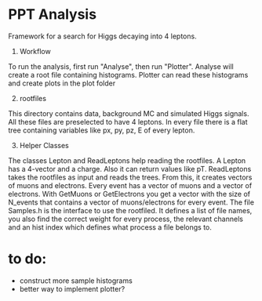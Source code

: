 # PPT Analysis
Framework for a search for Higgs decaying into 4 leptons.

1) Workflow

To run the analysis, first run "Analyse", then run "Plotter".
Analyse will create a root file containing histograms.
Plotter can read these histograms and create plots in the plot folder


2) rootfiles

This directory contains data, background MC and simulated Higgs signals.
All these files are preselected to have 4 leptons.
In every file there is a flat tree containing variables like px, py, pz, E of every lepton.


3) Helper Classes

The classes Lepton and ReadLeptons help reading the rootfiles.
A Lepton has a 4-vector and a charge. Also it can return values like pT.
ReadLeptons takes the rootfiles as input and reads the trees.
From this, it creates vectors of muons and electrons.
Every event has a vector of muons and a vector of electrons.
With GetMuons or GetElectrons you get a vector with the size of N_events that contains a vector of muons/electrons for every event.
The file Samples.h is the interface to use the rootfiled.
It defines a list of file names, you also find the correct weight for every process, the relevant channels and an hist index which defines what process a file belongs to.

# to do:
- construct more sample histograms
- better way to implement plotter?
